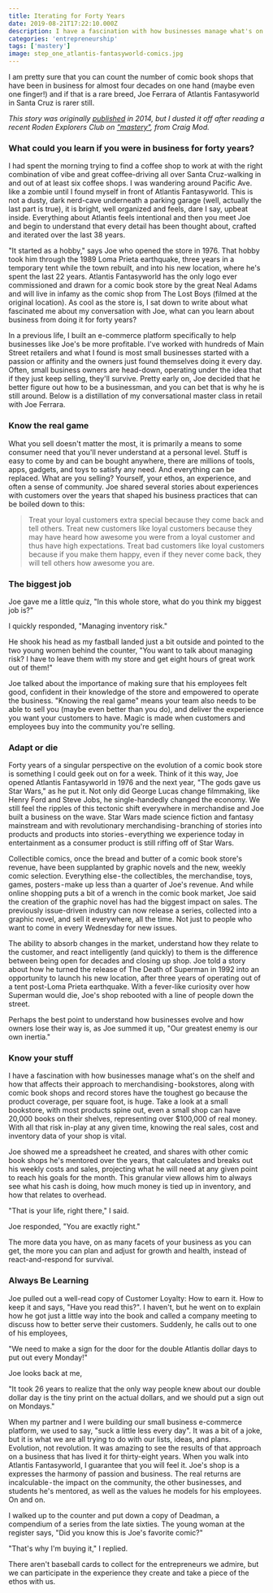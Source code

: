 ```yaml
---
title: Iterating for Forty Years
date: 2019-08-21T17:22:10.000Z
description: I have a fascination with how businesses manage what's on the shelf, this comic book shop guru showed me the ways.
categories: 'entrepreneurship'
tags: ['mastery']
image: step_one_atlantis-fantasyworld-comics.jpg
---
```

I am pretty sure that you can count the number of comic book shops that have been in business for almost four decades on one hand (maybe even one finger!) and if that is a rare breed, Joe Ferrara of Atlantis Fantasyworld in Santa Cruz is rarer still.

*This story was originally [published](https://medium.com/@airjoshb/what-could-you-learn-if-you-iterated-your-business-for-forty-years-9f3e178ffc3a) in 2014, but I dusted it off after reading a recent Roden Explorers Club on ["mastery"](https://craigmod.com/roden/029/), from Craig Mod.*

### What could you learn if you were in business for forty years?

I had spent the morning trying to find a coffee shop to work at with the right combination of vibe and great coffee-driving all over Santa Cruz-walking in and out of at least six coffee shops. I was wandering around Pacific Ave. like a zombie until I found myself in front of Atlantis Fantasyworld. This is not a dusty, dark nerd-cave underneath a parking garage (well, actually the last part is true), it is bright, well organized and feels, dare I say, upbeat inside. Everything about Atlantis feels intentional and then you meet Joe and begin to understand that every detail has been thought about, crafted and iterated over the last 38 years.

"It started as a hobby," says Joe who opened the store in 1976. That hobby took him through the 1989 Loma Prieta earthquake, three years in a temporary tent while the town rebuilt, and into his new location, where he's spent the last 22 years. Atlantis Fantasyworld has the only logo ever commissioned and drawn for a comic book store by the great Neal Adams and will live in infamy as the comic shop from The Lost Boys (filmed at the original location). As cool as the store is, I sat down to write about what fascinated me about my conversation with Joe, what can you learn about business from doing it for forty years?

In a previous life, I built an e-commerce platform specifically to help businesses like Joe's be more profitable. I've worked with hundreds of Main Street retailers and what I found is most small businesses started with a passion or affinity and the owners just found themselves doing it every day. Often, small business owners are head-down, operating under the idea that if they just keep selling, they'll survive. Pretty early on, Joe decided that he better figure out how to be a businessman, and you can bet that is why he is still around. Below is a distillation of my conversational master class in retail with Joe Ferrara.

### Know the real game
What you sell doesn't matter the most, it is primarily a means to some consumer need that you'll never understand at a personal level. Stuff is easy to come by and can be bought anywhere, there are millions of tools, apps, gadgets, and toys to satisfy any need. And everything can be replaced.
What are you selling? Yourself, your ethos, an experience, and often a sense of community. Joe shared several stories about experiences with customers over the years that shaped his business practices that can be boiled down to this:

> Treat your loyal customers extra special because they come back and tell others.
> Treat new customers like loyal customers because they may have heard how awesome you were from a loyal customer and thus have high expectations.
> Treat bad customers like loyal customers because if you make them happy, even if they never come back, they will tell others how awesome you are.

### The biggest job
Joe gave me a little quiz, "In this whole store, what do you think my biggest job is?"

I quickly responded, "Managing inventory risk."

He shook his head as my fastball landed just a bit outside and pointed to the two young women behind the counter, "You want to talk about managing risk? I have to leave them with my store and get eight hours of great work out of them!"

Joe talked about the importance of making sure that his employees felt good, confident in their knowledge of the store and empowered to operate the business. "Knowing the real game" means your team also needs to be able to sell you (maybe even better than you do), and deliver the experience you want your customers to have. Magic is made when customers and employees buy into the community you're selling.

### Adapt or die
Forty years of a singular perspective on the evolution of a comic book store is something I could geek out on for a week. Think of it this way, Joe opened Atlantis Fantasyworld in 1976 and the next year, "The gods gave us Star Wars," as he put it. Not only did George Lucas change filmmaking, like Henry Ford and Steve Jobs, he single-handedly changed the economy. We still feel the ripples of this tectonic shift everywhere in merchandise and Joe built a business on the wave. Star Wars made science fiction and fantasy mainstream and with revolutionary merchandising - branching of stories into products and products into stories - everything we experience today in entertainment as a consumer product is still riffing off of Star Wars.

Collectible comics, once the bread and butter of a comic book store's revenue, have been supplanted by graphic novels and the new, weekly comic selection. Everything else - the collectibles, the merchandise, toys, games, posters - make up less than a quarter of Joe's revenue. And while online shopping puts a bit of a wrench in the comic book market, Joe said the creation of the graphic novel has had the biggest impact on sales. The previously issue-driven industry can now release a series, collected into a graphic novel, and sell it everywhere, all the time. Not just to people who want to come in every Wednesday for new issues.

The ability to absorb changes in the market, understand how they relate to the customer, and react intelligently (and quickly) to them is the difference between being open for decades and closing up shop. Joe told a story about how he turned the release of The Death of Superman in 1992 into an opportunity to launch his new location, after three years of operating out of a tent post-Loma Prieta earthquake. With a fever-like curiosity over how Superman would die, Joe's shop rebooted with a line of people down the street.

Perhaps the best point to understand how businesses evolve and how owners lose their way is, as Joe summed it up, "Our greatest enemy is our own inertia."

### Know your stuff
I have a fascination with how businesses manage what's on the shelf and how that affects their approach to merchandising - bookstores, along with comic book shops and record stores have the toughest go because the product coverage, per square foot, is huge. Take a look at a small bookstore, with most products spine out, even a small shop can have 20,000 books on their shelves, representing over $100,000 of real money. With all that risk in-play at any given time, knowing the real sales, cost and inventory data of your shop is vital.

Joe showed me a spreadsheet he created, and shares with other comic book shops he's mentored over the years, that calculates and breaks out his weekly costs and sales, projecting what he will need at any given point to reach his goals for the month. This granular view allows him to always see what his cash is doing, how much money is tied up in inventory, and how that relates to overhead.

"That is your life, right there," I said.

Joe responded, "You are exactly right."

The more data you have, on as many facets of your business as you can get, the more you can plan and adjust for growth and health, instead of react-and-respond for survival.

### Always Be Learning
Joe pulled out a well-read copy of Customer Loyalty: How to earn it. How to keep it and says, "Have you read this?". I haven't, but he went on to explain how he got just a little way into the book and called a company meeting to discuss how to better serve their customers. Suddenly, he calls out to one of his employees,

"We need to make a sign for the door for the double Atlantis dollar days to put out every Monday!"

Joe looks back at me,

"It took 26 years to realize that the only way people knew about our double dollar day is the tiny print on the actual dollars, and we should put a sign out on Mondays."

When my partner and I were building our small business e-commerce platform, we used to say, "suck a little less every day". It was a bit of a joke, but it is what we are all trying to do with our lists, ideas, and plans. Evolution, not revolution. It was amazing to see the results of that approach on a business that has lived it for thirty-eight years. When you walk into Atlantis Fantasyworld, I guarantee that you will feel it. Joe's shop is a expresses the harmony of passion and business. The real returns are incalculable - the impact on the community, the other businesses, and students he's mentored, as well as the values he models for his employees. On and on.

I walked up to the counter and put down a copy of Deadman, a compendium of a series from the late sixties. The young woman at the register says, "Did you know this is Joe's favorite comic?"

"That's why I'm buying it," I replied.

There aren't baseball cards to collect for the entrepreneurs we admire, but we can participate in the experience they create and take a piece of the ethos with us.